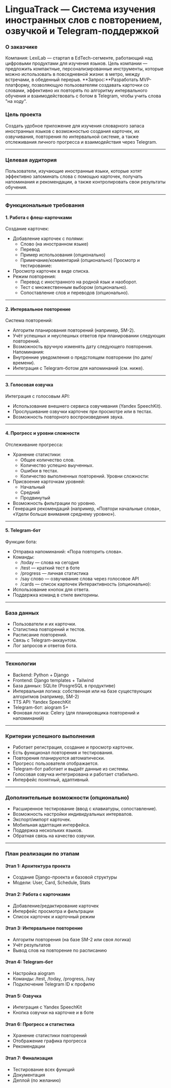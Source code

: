 # LinguaTrack — Система изучения иностранных слов с повторением, озвучкой и Telegram-поддержкой
### О заказчике
Компания: LexiLab — стартап в EdTech-сегменте, работающий над цифровыми продуктами для изучения языков. Цель компании — предложить компактные, персонализированные инструменты, которые можно использовать в повседневной жизни: в метро, между встречами, в обеденный перерыв.
**Запрос:**Разработать MVP-платформу, позволяющую пользователям создавать карточки со словами, эффективно их повторять по алгоритму интервального обучения и взаимодействовать с ботом в Telegram, чтобы учить слова "на ходу".
### Цель проекта
Создать удобное приложение для изучения словарного запаса иностранных языков с возможностью создания карточек, их озвучивания, повторения по интервальной системе, а также отслеживания личного прогресса и взаимодействия через Telegram.
________________________________________
### Целевая аудитория
Пользователи, изучающие иностранные языки, которые хотят эффективно запоминать слова с помощью карточек, получать напоминания и рекомендации, а также контролировать свои результаты обучения.
________________________________________
### Функциональные требования
#### 1. Работа с флеш-карточками
Создание карточек:
-	Добавление карточек с полями:
     -	Слово (на иностранном языке)
     -	Перевод
     -	Пример использования (опционально)
     -	Примечание/комментарий (опционально)
  Просмотр и тестирование:
-	Просмотр карточек в виде списка.
-	Режим повторения:
     -	Перевод с иностранного на родной язык и наоборот.
     -	Тест с множественным выбором (опционально).
     -	Сопоставление слов и переводов (опционально).
________________________________________
#### 2. Интервальное повторение
Система повторений:
-	Алгоритм планирования повторений (например, SM-2).
-	Учёт успешных и неуспешных ответов при планировании следующих повторений.
-	Возможность вручную изменять дату следующего повторения.
Напоминания:
-	Внутренние уведомления о предстоящем повторении (по дате/времени).
-	Интеграция с Telegram-ботом для напоминаний (см. ниже).
________________________________________
#### 3. Голосовая озвучка
Интеграция с голосовым API:
-	Использование внешнего сервиса озвучивания (Yandex SpeechKit).
-	Прослушивание озвучки карточек при просмотре или в тестах.
-	Возможность повторного воспроизведения звука.
________________________________________
#### 4. Прогресс и уровни сложности
Отслеживание прогресса:
-	Хранение статистики:
     -	Общее количество слов.
     -	Количество успешно выученных.
     -	Ошибки в тестах.
     -	Количество выполненных повторений.
Уровни сложности:
-	Присвоение карточкам уровней:
     -	Начальный
     -	Средний
     -	Продвинутый
-	Возможность фильтрации по уровню.
-	Генерация рекомендаций (например, «Повтори начальные слова», «Удели больше внимания среднему уровню»).
________________________________________
#### 5. Telegram-бот
Функции бота:
-	Отправка напоминаний: «Пора повторить слова».
-	Команды:
     -	/today — слова на сегодня
     -	/test — краткий тест в боте
     -	/progress — личная статистика
     -	/say слово — озвучивание слова через голосовое API
     -	/cards — список карточек
Интерактивность (опционально):
-	Использование кнопок для ответа.
-	Поддержка команд в стиле викторины.
________________________________________
### База данных
-	Пользователи и их карточки.
-	Статистика повторений и тестов.
-	Расписание повторений.
-	Связь с Telegram-аккаунтом.
-	Лог запросов и ответов бота.
________________________________________
### Технологии
-	Backend: Python + Django
-	Frontend: Django templates + Tailwind
-	База данных: SQLite (PosgreSQL в продуктиве)
-	Интервальная логика: собственная или на базе существующих алгоритмов (например, SM-2)
-	TTS API: Yandex SpeechKit 
-	Telegram-бот: aiogram 5+
-	Фоновая логика: Celery (для планировщика повторений и напоминаний)
________________________________________
### Критерии успешного выполнения
-	Работает регистрация, создание и просмотр карточек.
-	Есть функционал повторения и тестирования.
-	Повторения планируются автоматически.
-	Прогресс пользователя отображается.
-	Telegram-бот работает и выдаёт данные из системы.
-	Голосовая озвучка интегрирована и работает стабильно.
-	Интерфейс понятный, адаптивный.
________________________________________
### Дополнительные возможности (опционально)
-	Расширенное тестирование (ввод с клавиатуры, сопоставление).
-	Возможность настройки индивидуальных интервалов.
-	Экспорт/импорт карточек.
-	Мобильная адаптация интерфейса.
-	Поддержка нескольких языков.
-	Обратная связь на качество озвучки.
________________________________________
### План реализации по этапам
#### Этап 1: Архитектура проекта
-	Создание Django-проекта и базовой структуры
-	Модели: User, Card, Schedule, Stats
#### Этап 2: Работа с карточками
-	Добавление/редактирование карточек
-	Интерфейс просмотра и фильтрации
-	Список карточек и карточный режим
#### Этап 3: Интервальное повторение
-	Алгоритм повторения (на базе SM-2 или своя логика)
-	Учёт результатов
-	Вывод слов на повторение по расписанию
#### Этап 4: Telegram-бот
-	Настройка aiogram
-	Команды: /test, /today, /progress, /say
-	Подключение Telegram ID к профилю
#### Этап 5: Озвучка
-	Интеграция с Yandex SpeechKit
-	Кнопка озвучки на карточке и в боте
#### Этап 6: Прогресс и статистика
-	Хранение статистики повторений
-	Отображение графика прогресса
-	Рекомендации
#### Этап 7: Финализация
-	Тестирование всех функций
-	Документация
-	Деплой (по желанию)
